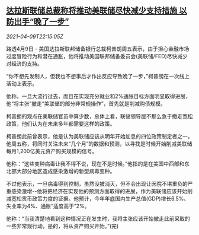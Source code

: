 <!--1618007464000-->
[达拉斯联储总裁称将推动美联储尽快减少支持措施 以防出手“晚了一步”](https://cn.reuters.com/article/us-fed-kaplan-late-tapering-0409-idCNKBS2BW2VU)
------

<div><i>2021-04-09T22:15:05Z</i></div><p>路透4月9日 - 美国达拉斯联邦储备银行总裁柯普朗周五表示，由于担心金融市场过度冒险行为和潜在通胀，他将推动美国联邦储备委员会(美联储/FED)尽快减少对经济的支持。</p><p>“你不想先发制人，但我也不想事后才作出反应导致晚了一步，”柯普朗在一次线上活动上表示。</p><p>他称，一旦大流行过去，而且在实现充分就业和2%通胀目标方面明显取得进展，他“将主张”撤走“美联储的部分非常规操作”，首先就是削减购债规模。</p><p>柯普朗的观点在美联储官员中算少数，总体上看，联储领导层不那么急于撤走宽松政策，他们认为在未来多年都需要这样的政策。</p><p>柯普朗此前曾表示，他是认为美联储应该从明年开始加息的四位政策制定者之一。他周五称，将同时关注未来“几个月”的数据和预测，以寻找是时候开始削减美联储每月1,200亿美元资产购买规模的信号。</p><p>他称：“这些变种病毒让我不得不说，现在不是时候。”他指的是在美国中西部和东北部大部分地区造成感染激增的新型病毒变种。</p><p>不过他表示，一旦病毒得到控制，虽然没被消灭，但不会出现让医院不堪重负的严重感染激增--他将把经济在实现他的预测方面取得的进展，作为美联储应该开始削减宽松货币政策力度的证据。他预计，今年年底国内生产总值(GDP)增长6.5%、失业率为4%、通胀“适度高于”2%。</p><p>他称：“当我清楚地看到这种情况正在发生时，我将主张应该开始撤走此前采取的一些非常规行动，是的，将从资产购买开始。”(完)</p>
